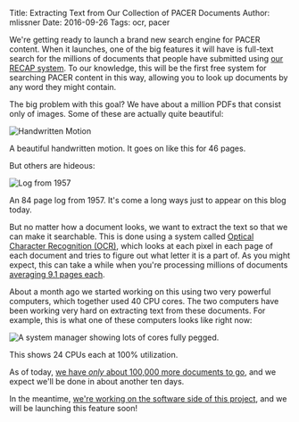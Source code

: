 Title: Extracting Text from Our Collection of PACER Documents
Author: mlissner
Date: 2016-09-26
Tags: ocr, pacer


We're getting ready to launch a brand new search engine for PACER content. When it launches, one of the big features it will have is full-text search for the millions of documents that people have submitted using [our RECAP system][1]. To our knowledge, this will be the first free system for searching PACER content in this way, allowing you to look up documents by any word they might contain.

The big problem with this goal? We have about a million PDFs that consist only of images. Some of these are actually quite beautiful:
 
<div class="left-image">
    <img src="{filename}/images/handwritten-motion.png"
         alt="Handwritten Motion"
         class="border"/>
     <p class="caption">A beautiful handwritten motion. It goes on like this for 46 pages.</p>
</div>
<div class="clearfix"></div>


But others are hideous:

<div class="left-image">
    <img src="{filename}/images/horrid-ocr.png"
         alt="Log from 1957"
         class="border"/>
     <p class="caption">An 84 page log from 1957. It's come a long ways just to appear on this blog today.</p>
</div>
<div class="clearfix"></div>


But no matter how a document looks, we want to extract the text so that we can make it searchable. This is done using a system called [Optical Character Recognition (OCR)][ocr], which looks at each pixel in each page of each document and tries to figure out what letter it is a part of. As you might expect, this can take a while when you're processing millions of documents [averaging 9.1 pages each][avg].

About a month ago we started working on this using two very powerful computers, which together used 40 CPU cores. The two computers have been working very hard on extracting text from these documents. For example, this is what one of these computers looks like right now:

<div class="left-image">
    <img src="{filename}/images/htop-ocr.png"
         alt="A system manager showing lots of cores fully pegged."
         class="border"/>
     <p class="caption">This shows 24 CPUs each at 100% utilization.</p>
</div>
<div class="clearfix"></div>

As of today, [we have *only* about 100,000 more documents to go][3], and we expect we'll be done in about another ten days. 

In the meantime, [we're working on the software side of this project][2], and we will be launching this feature soon!


[1]: {filename}/pages/recap.md
[2]: https://github.com/freelawproject/courtlistener/projects/1
[3]: https://github.com/freelawproject/courtlistener/issues/546
[ocr]: https://en.wikipedia.org/wiki/Optical_character_recognition
[avg]: https://twitter.com/RECAPtheLaw/status/771585725875691520
